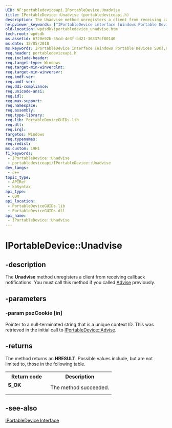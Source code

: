 ```yaml
---
UID: NF:portabledeviceapi.IPortableDevice.Unadvise
title: IPortableDevice::Unadvise (portabledeviceapi.h)
description: The Unadvise method unregisters a client from receiving callback notifications. You must call this method if you called Advise previously.
helpviewer_keywords: ["IPortableDevice interface [Windows Portable Devices SDK]","Unadvise method","IPortableDevice.Unadvise","IPortableDevice::Unadvise","IPortableDeviceUnadvise","Unadvise","Unadvise method [Windows Portable Devices SDK]","Unadvise method [Windows Portable Devices SDK]","IPortableDevice interface","portabledeviceapi/IPortableDevice::Unadvise","wpdsdk.iportabledevice_unadvise"]
old-location: wpdsdk\iportabledevice_unadvise.htm
tech.root: wpdsdk
ms.assetid: 6720e92b-35cd-4e3f-bd21-36337cf80140
ms.date: 12/05/2018
ms.keywords: IPortableDevice interface [Windows Portable Devices SDK],Unadvise method, IPortableDevice.Unadvise, IPortableDevice::Unadvise, IPortableDeviceUnadvise, Unadvise, Unadvise method [Windows Portable Devices SDK], Unadvise method [Windows Portable Devices SDK],IPortableDevice interface, portabledeviceapi/IPortableDevice::Unadvise, wpdsdk.iportabledevice_unadvise
req.header: portabledeviceapi.h
req.include-header: 
req.target-type: Windows
req.target-min-winverclnt: 
req.target-min-winversvr: 
req.kmdf-ver: 
req.umdf-ver: 
req.ddi-compliance: 
req.unicode-ansi: 
req.idl: 
req.max-support: 
req.namespace: 
req.assembly: 
req.type-library: 
req.lib: PortableDeviceGUIDs.lib
req.dll: 
req.irql: 
targetos: Windows
req.typenames: 
req.redist: 
ms.custom: 19H1
f1_keywords:
 - IPortableDevice::Unadvise
 - portabledeviceapi/IPortableDevice::Unadvise
dev_langs:
 - c++
topic_type:
 - APIRef
 - kbSyntax
api_type:
 - COM
api_location:
 - PortableDeviceGUIDs.lib
 - PortableDeviceGUIDs.dll
api_name:
 - IPortableDevice::Unadvise
---
```


# IPortableDevice::Unadvise


## -description

The <b>Unadvise</b> method unregisters a client from receiving callback notifications. You must call this method if you called <a href="/windows/desktop/api/portabledeviceapi/nf-portabledeviceapi-iportabledevice-advise">Advise</a> previously.

## -parameters

### -param pszCookie [in]

Pointer to a null-terminated string that is a unique context ID. This was retrieved in the initial call to <a href="/windows/desktop/api/portabledeviceapi/nf-portabledeviceapi-iportabledevice-advise">IPortableDevice::Advise</a>.

## -returns

The method returns an <b>HRESULT</b>. Possible values include, but are not limited to, those in the following table.
          

<table>
<tr>
<th>Return code</th>
<th>Description</th>
</tr>
<tr>
<td width="40%">
<dl>
<dt><b>S_OK</b></dt>
</dl>
</td>
<td width="60%">
The method succeeded.

</td>
</tr>
</table>

## -see-also

<a href="/windows/desktop/api/portabledeviceapi/nn-portabledeviceapi-iportabledevice">IPortableDevice Interface</a>

